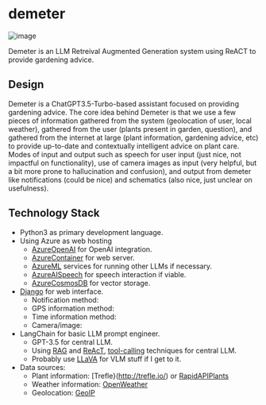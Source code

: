 # demeter
![image](https://github.com/user-attachments/assets/02965126-358c-48e6-a55e-4faa7677172e)


Demeter is an LLM Retreival Augmented Generation system using ReACT to provide gardening advice. 

## Design
Demeter is a ChatGPT3.5-Turbo-based assistant focused on providing gardening advice. The core idea behind Demeter is that we use a few pieces of information gathered from the system (geolocation of user, local weather), gathered from the user (plants present in garden, question), and gathered from the internet at large (plant information, gardening advice, etc) to provide up-to-date and contextually intelligent advice on plant care. Modes of input and output such as speech for user input (just nice, not impactful on functionality), use of camera images as input (very helpful, but a bit more prone to hallucination and confusion), and output from demeter like notifications (could be nice) and schematics (also nice, just unclear on usefulness).

## Technology Stack
* Python3 as primary development language.
* Using Azure as web hosting
  - [AzureOpenAI](https://azure.microsoft.com/en-us/pricing/details/cognitive-services/openai-service/) for OpenAI integration.
  - [AzureContainer](https://azure.microsoft.com/en-us/products/container-apps/) for web server.
  - [AzureML](https://azure.microsoft.com/en-ca/products/machine-learning) services for running other LLMs if necessary.
  - [AzureAISpeech](https://azure.microsoft.com/en-us/products/ai-services/ai-speech/) for speech interaction if viable.
  - [AzureCosmosDB](https://python.langchain.com/v0.2/docs/integrations/vectorstores/azure_cosmos_db_no_sql/) for vector storage.
* [Django](https://docs.djangoproject.com/en/5.0/intro/tutorial01/) for web interface.
  - Notification method:
  - GPS information method:
  - Time information method:
  - Camera/image:
* LangChain for basic LLM prompt engineer.
  - GPT-3.5 for central LLM.
  - Using [RAG](https://python.langchain.com/v0.2/docs/tutorials/rag/) and [ReAcT](https://python.langchain.com/v0.1/docs/modules/agents/agent_types/react/), [tool-calling](https://python.langchain.com/v0.1/docs/modules/agents/agent_types/tool_calling/) techniques for central LLM.
  - Probably use [LLaVA](https://github.com/LLaVA-VL/LLaVA-NeXT/?tab=readme-ov-file) for VLM stuff if I get to it.
* Data sources:
  - Plant information: [Trefle}(http://trefle.io/) or [RapidAPIPlants](https://rapidapi.com/tuvshno/api/plants10)
  - Weather information: [OpenWeather](https://openweathermap.org/api)
  - Geolocation: [GeoIP](https://docs.djangoproject.com/en/1.11/ref/contrib/gis/geoip/)
